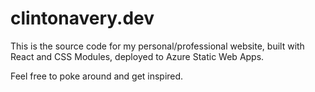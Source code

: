 # clintonavery.dev

This is the source code for my personal/professional website, built with React and CSS Modules, deployed to Azure Static Web Apps.

Feel free to poke around and get inspired.
